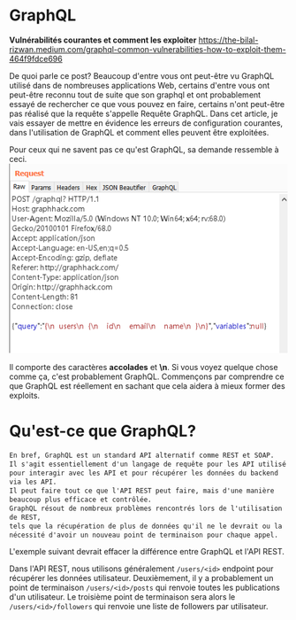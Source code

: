 # GraphQL

**Vulnérabilités courantes et comment les exploiter**
https://the-bilal-rizwan.medium.com/graphql-common-vulnerabilities-how-to-exploit-them-464f9fdce696

De quoi parle ce post?
Beaucoup d'entre vous ont peut-être vu GraphQL utilisé dans de nombreuses applications Web, 
certains d'entre vous ont peut-être reconnu tout de suite que son graphql et ont probablement essayé de rechercher ce que vous pouvez en faire, 
certains n'ont peut-être pas réalisé que la requête s'appelle Requête GraphQL.
Dans cet article, je vais essayer de mettre en évidence les erreurs de configuration courantes, 
dans l'utilisation de GraphQL et comment elles peuvent être exploitées.

Pour ceux qui ne savent pas ce qu'est GraphQL, sa demande ressemble à ceci.
![image1.png](https://raw.githubusercontent.com/TeePee/GraphQL/main/Image1.png)

Il comporte des caractères **accolades** et **\n**. Si vous voyez quelque chose comme ça, c'est probablement GraphQL.
Commençons par comprendre ce que GraphQL est réellement en sachant que cela aidera à mieux former des exploits.

# Qu'est-ce que GraphQL?

    En bref, GraphQL est un standard API alternatif comme REST et SOAP. 
    Il s'agit essentiellement d'un langage de requête pour les API utilisé pour interagir avec les API et pour récupérer les données du backend via les API. 
    Il peut faire tout ce que l'API REST peut faire, mais d'une manière beaucoup plus efficace et contrôlée.
    GraphQL résout de nombreux problèmes rencontrés lors de l'utilisation de REST, 
    tels que la récupération de plus de données qu'il ne le devrait ou la nécessité d'avoir un nouveau point de terminaison pour chaque appel.
    
L'exemple suivant devrait effacer la différence entre GraphQL et l'API REST.

Dans l'API REST, nous utilisons généralement `/users/<id>` endpoint pour récupérer les données utilisateur. 
Deuxièmement, il y a probablement un point de terminaison `/users/<id>/posts` qui renvoie toutes les publications d'un utilisateur. 
Le troisième point de terminaison sera alors le `/users/<id>/followers` qui renvoie une liste de followers par utilisateur.






